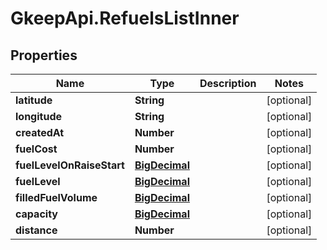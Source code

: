 # GkeepApi.RefuelsListInner

## Properties
Name | Type | Description | Notes
------------ | ------------- | ------------- | -------------
**latitude** | **String** |  | [optional] 
**longitude** | **String** |  | [optional] 
**createdAt** | **Number** |  | [optional] 
**fuelCost** | **Number** |  | [optional] 
**fuelLevelOnRaiseStart** | [**BigDecimal**](BigDecimal.md) |  | [optional] 
**fuelLevel** | [**BigDecimal**](BigDecimal.md) |  | [optional] 
**filledFuelVolume** | [**BigDecimal**](BigDecimal.md) |  | [optional] 
**capacity** | [**BigDecimal**](BigDecimal.md) |  | [optional] 
**distance** | **Number** |  | [optional] 
